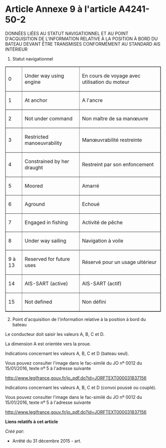 # Article Annexe 9 à l'article A4241-50-2

DONNÉES LIÉES AU STATUT NAVIGATIONNEL ET AU POINT D'ACQUISITION DE  L'INFORMATION RELATIVE À LA POSITION À BORD DU BATEAU
DEVANT ÊTRE  TRANSMISES CONFORMÉMENT AU STANDARD AIS INTÉRIEUR 

1. Statut navigationnel 

<table border="1">
      <tbody>
        <tr>
          <td align="left" valign="middle">

0 

</td>
          <td valign="middle" align="left">

Under way using engine 

</td>
          <td valign="middle" align="left">

En cours de voyage avec utilisation du moteur 

</td>
        </tr>
        <tr>
          <td align="left" valign="middle">

1 

</td>
          <td align="left" valign="middle">

At anchor 

</td>
          <td valign="middle" align="left">

A l'ancre 

</td>
        </tr>
        <tr>
          <td align="left" valign="middle">

2 

</td>
          <td align="left" valign="middle">

Not under command 

</td>
          <td align="left" valign="middle">

Non maître de sa manœuvre 

</td>
        </tr>
        <tr>
          <td align="left" valign="middle">

3 

</td>
          <td valign="middle" align="left">

Restricted manoeuvrability 

</td>
          <td valign="middle" align="left">

Manœuvrabilité restreinte 

</td>
        </tr>
        <tr>
          <td valign="middle" align="left">

4 

</td>
          <td valign="middle" align="left">

Constrained by her draught 

</td>
          <td align="left" valign="middle">

Restreint par son enfoncement 

</td>
        </tr>
        <tr>
          <td valign="middle" align="left">

5 

</td>
          <td align="left" valign="middle">

Moored 

</td>
          <td align="left" valign="middle">

Amarré 

</td>
        </tr>
        <tr>
          <td valign="middle" align="left">

6 

</td>
          <td valign="middle" align="left">

Aground 

</td>
          <td align="left" valign="middle">

Echoué 

</td>
        </tr>
        <tr>
          <td valign="middle" align="left">

7 

</td>
          <td valign="middle" align="left">

Engaged in fishing 

</td>
          <td valign="middle" align="left">

Activité de pêche 

</td>
        </tr>
        <tr>
          <td valign="middle" align="left">

8 

</td>
          <td align="left" valign="middle">

Under way sailing 

</td>
          <td align="left" valign="middle">

Navigation à voile 

</td>
        </tr>
        <tr>
          <td valign="middle" align="left">

9 à 13 

</td>
          <td align="left" valign="middle">

Reserved for future uses 

</td>
          <td valign="middle" align="left">

Réservé pour un usage ultérieur 

</td>
        </tr>
        <tr>
          <td align="left" valign="middle">

14 

</td>
          <td align="left" valign="middle">

AIS-SART (active) 

</td>
          <td align="left" valign="middle">

AIS-SART (actif) 

</td>
        </tr>
        <tr>
          <td align="left" valign="middle">

15 

</td>
          <td align="left" valign="middle">

Not defined 

</td>
          <td align="left" valign="middle">

Non défini 

</td>
        </tr>
      </tbody>
    </table>

2. Point d'acquisition de l'information relative à la position à bord du bateau 

Le conducteur doit saisir les valeurs A, B, C et D. 

La dimension A est orientée vers la proue. 

Indications concernant les valeurs A, B, C et D (bateau seul). 

Vous pouvez consulter l'image dans le fac-similé du JO nº 0012 du 15/01/2016, texte nº 5 à l'adresse suivante 

http://www.legifrance.gouv.fr/jo_pdf.do?id=JORFTEXT000031837156

Indications concernant les valeurs A, B, C et D (convoi poussé ou couplé). 

Vous pouvez consulter l'image dans le fac-similé du JO nº 0012 du 15/01/2016, texte nº 5 à l'adresse suivante 

http://www.legifrance.gouv.fr/jo_pdf.do?id=JORFTEXT000031837156

**Liens relatifs à cet article**

_Créé par_:

  - Arrêté du 31 décembre 2015 - art.
